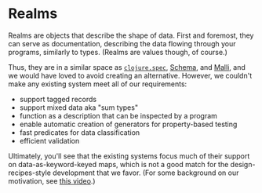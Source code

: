 # Realms

Realms are objects that describe the shape of data.  First and
foremost, they can serve as documentation, describing the data flowing
through your programs, similarly to types.  (Realms are values though,
of course.)

Thus, they are in a similar space as
[`clojure.spec`](https://clojure.org/about/spec),
[Schema](https://github.com/plumatic/schema), and
[Malli](https://github.com/metosin/malli), and we would have loved
to avoid creating an alternative.  However, we couldn't make any
existing system meet all of our requirements:

- support tagged records
- support mixed data aka "sum types"
- function as a description that can be inspected by a program
- enable automatic creation of generators for property-based testing
- fast predicates for data classification
- efficient validation

Ultimately, you'll see that the existing systems focus much of their
support on data-as-keyword-keyed maps, which is not a good match for
the design-recipes-style development that we favor.  (For some
background on our motivation, see [this
video](https://www.youtube.com/watch?v=MVThzZf-tJ4&t=778s).)

